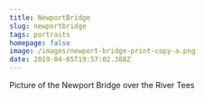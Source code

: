 ```yaml
---
title: NewportBridge
slug: newportbridge
tags: portraits
homepage: false
image: /images/newport-bridge-print-copy-a.png
date: 2019-04-05T19:57:02.388Z
---
```

Picture of the Newport Bridge over the River Tees
